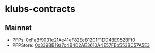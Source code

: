 # klubs-contracts

## Mainnet
- PFPs: [0xFaBf9031e21Ae41eF82Ee812C1F1DD4BE952BFf0](https://scope.klaytn.com/account/0xFaBf9031e21Ae41eF82Ee812C1F1DD4BE952BFf0)
- PFPStore: [0x339BB19a7c4B4D2AE3610A4E57FEb553BC57A5E3](https://scope.klaytn.com/account/0x339BB19a7c4B4D2AE3610A4E57FEb553BC57A5E3)
